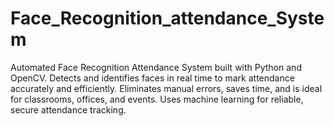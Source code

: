 # Face_Recognition_attendance_System
Automated Face Recognition Attendance System built with Python and OpenCV. Detects and identifies faces in real time to mark attendance accurately and efficiently. Eliminates manual errors, saves time, and is ideal for classrooms, offices, and events. Uses machine learning for reliable, secure attendance tracking.

